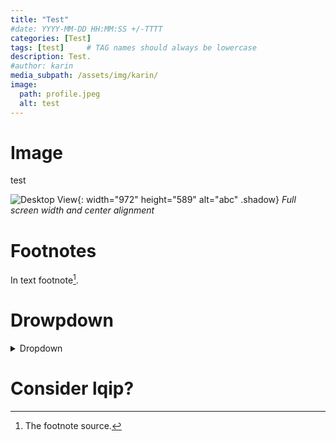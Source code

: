 ```yaml
---
title: "Test"
#date: YYYY-MM-DD HH:MM:SS +/-TTTT
categories: [Test]
tags: [test]     # TAG names should always be lowercase
description: Test.
#author: karin 
media_subpath: /assets/img/karin/
image:
  path: profile.jpeg
  alt: test
---
```


# Image
test

![Desktop View](profile.jpeg){: width="972" height="589" alt="abc" .shadow}
_Full screen width and center alignment_

# Footnotes

In text footnote[^footnote].

[^footnote]: The footnote source.


# Drowpdown

<details close>
<summary>Dropdown</summary>
<div style="border:1px solid #535353;border-radius: 7px;padding: 10px;margin: 5px;">
Drowpdown body
</div>
</details>


# Consider lqip?
